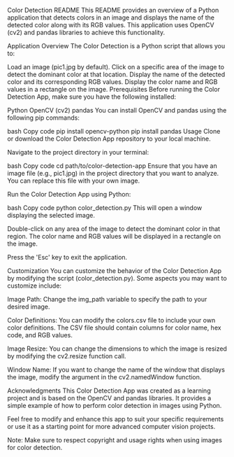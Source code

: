 Color Detection README
This README provides an overview of a Python application that detects colors in an image and displays the name of the detected color along with its RGB values. This application uses OpenCV (cv2) and pandas libraries to achieve this functionality.

Application Overview
The Color Detection is a Python script that allows you to:

Load an image (pic1.jpg by default).
Click on a specific area of the image to detect the dominant color at that location.
Display the name of the detected color and its corresponding RGB values.
Display the color name and RGB values in a rectangle on the image.
Prerequisites
Before running the Color Detection App, make sure you have the following installed:

Python
OpenCV (cv2)
pandas
You can install OpenCV and pandas using the following pip commands:

bash
Copy code
pip install opencv-python
pip install pandas
Usage
Clone or download the Color Detection App repository to your local machine.

Navigate to the project directory in your terminal:

bash
Copy code
cd path/to/color-detection-app
Ensure that you have an image file (e.g., pic1.jpg) in the project directory that you want to analyze. You can replace this file with your own image.

Run the Color Detection App using Python:

bash
Copy code
python color_detection.py
This will open a window displaying the selected image.

Double-click on any area of the image to detect the dominant color in that region. The color name and RGB values will be displayed in a rectangle on the image.

Press the 'Esc' key to exit the application.

Customization
You can customize the behavior of the Color Detection App by modifying the script (color_detection.py). Some aspects you may want to customize include:

Image Path: Change the img_path variable to specify the path to your desired image.

Color Definitions: You can modify the colors.csv file to include your own color definitions. The CSV file should contain columns for color name, hex code, and RGB values.

Image Resize: You can change the dimensions to which the image is resized by modifying the cv2.resize function call.

Window Name: If you want to change the name of the window that displays the image, modify the argument in the cv2.namedWindow function.

Acknowledgments
This Color Detection App was created as a learning project and is based on the OpenCV and pandas libraries. It provides a simple example of how to perform color detection in images using Python.

Feel free to modify and enhance this app to suit your specific requirements or use it as a starting point for more advanced computer vision projects.

Note: Make sure to respect copyright and usage rights when using images for color detection.
